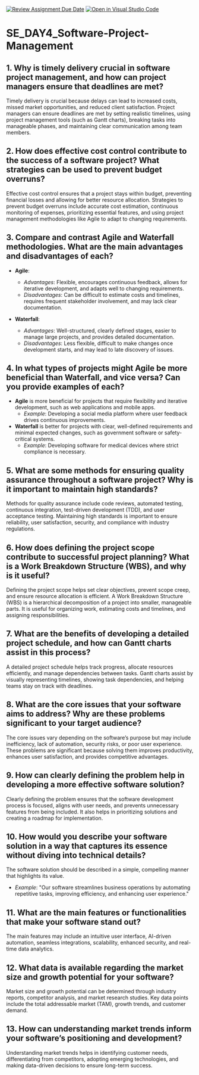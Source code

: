 [![Review Assignment Due Date](https://classroom.github.com/assets/deadline-readme-button-22041afd0340ce965d47ae6ef1cefeee28c7c493a6346c4f15d667ab976d596c.svg)](https://classroom.github.com/a/9pw6JKcu)
[![Open in Visual Studio Code](https://classroom.github.com/assets/open-in-vscode-2e0aaae1b6195c2367325f4f02e2d04e9abb55f0b24a779b69b11b9e10269abc.svg)](https://classroom.github.com/online_ide?assignment_repo_id=18473879&assignment_repo_type=AssignmentRepo)
# SE_DAY4_Software-Project-Management

## 1. Why is timely delivery crucial in software project management, and how can project managers ensure that deadlines are met?  
Timely delivery is crucial because delays can lead to increased costs, missed market opportunities, and reduced client satisfaction. Project managers can ensure deadlines are met by setting realistic timelines, using project management tools (such as Gantt charts), breaking tasks into manageable phases, and maintaining clear communication among team members.

## 2. How does effective cost control contribute to the success of a software project? What strategies can be used to prevent budget overruns?  
Effective cost control ensures that a project stays within budget, preventing financial losses and allowing for better resource allocation. Strategies to prevent budget overruns include accurate cost estimation, continuous monitoring of expenses, prioritizing essential features, and using project management methodologies like Agile to adapt to changing requirements.

## 3. Compare and contrast Agile and Waterfall methodologies. What are the main advantages and disadvantages of each?  
- **Agile**:  
  - *Advantages*: Flexible, encourages continuous feedback, allows for iterative development, and adapts well to changing requirements.  
  - *Disadvantages*: Can be difficult to estimate costs and timelines, requires frequent stakeholder involvement, and may lack clear documentation.  

- **Waterfall**:  
  - *Advantages*: Well-structured, clearly defined stages, easier to manage large projects, and provides detailed documentation.  
  - *Disadvantages*: Less flexible, difficult to make changes once development starts, and may lead to late discovery of issues.  

## 4. In what types of projects might Agile be more beneficial than Waterfall, and vice versa? Can you provide examples of each?  
- **Agile** is more beneficial for projects that require flexibility and iterative development, such as web applications and mobile apps.  
  - *Example*: Developing a social media platform where user feedback drives continuous improvements.  
- **Waterfall** is better for projects with clear, well-defined requirements and minimal expected changes, such as government software or safety-critical systems.  
  - *Example*: Developing software for medical devices where strict compliance is necessary.  

## 5. What are some methods for ensuring quality assurance throughout a software project? Why is it important to maintain high standards?  
Methods for quality assurance include code reviews, automated testing, continuous integration, test-driven development (TDD), and user acceptance testing. Maintaining high standards is important to ensure reliability, user satisfaction, security, and compliance with industry regulations.

## 6. How does defining the project scope contribute to successful project planning? What is a Work Breakdown Structure (WBS), and why is it useful?  
Defining the project scope helps set clear objectives, prevent scope creep, and ensure resource allocation is efficient. A Work Breakdown Structure (WBS) is a hierarchical decomposition of a project into smaller, manageable parts. It is useful for organizing work, estimating costs and timelines, and assigning responsibilities.

## 7. What are the benefits of developing a detailed project schedule, and how can Gantt charts assist in this process?  
A detailed project schedule helps track progress, allocate resources efficiently, and manage dependencies between tasks. Gantt charts assist by visually representing timelines, showing task dependencies, and helping teams stay on track with deadlines.

## 8. What are the core issues that your software aims to address? Why are these problems significant to your target audience?  
The core issues vary depending on the software’s purpose but may include inefficiency, lack of automation, security risks, or poor user experience. These problems are significant because solving them improves productivity, enhances user satisfaction, and provides competitive advantages.

## 9. How can clearly defining the problem help in developing a more effective software solution?  
Clearly defining the problem ensures that the software development process is focused, aligns with user needs, and prevents unnecessary features from being included. It also helps in prioritizing solutions and creating a roadmap for implementation.

## 10. How would you describe your software solution in a way that captures its essence without diving into technical details?  
The software solution should be described in a simple, compelling manner that highlights its value.  
- *Example*: "Our software streamlines business operations by automating repetitive tasks, improving efficiency, and enhancing user experience."

## 11. What are the main features or functionalities that make your software stand out?  
The main features may include an intuitive user interface, AI-driven automation, seamless integrations, scalability, enhanced security, and real-time data analytics.

## 12. What data is available regarding the market size and growth potential for your software?  
Market size and growth potential can be determined through industry reports, competitor analysis, and market research studies. Key data points include the total addressable market (TAM), growth trends, and customer demand.

## 13. How can understanding market trends inform your software’s positioning and development?  
Understanding market trends helps in identifying customer needs, differentiating from competitors, adopting emerging technologies, and making data-driven decisions to ensure long-term success.
